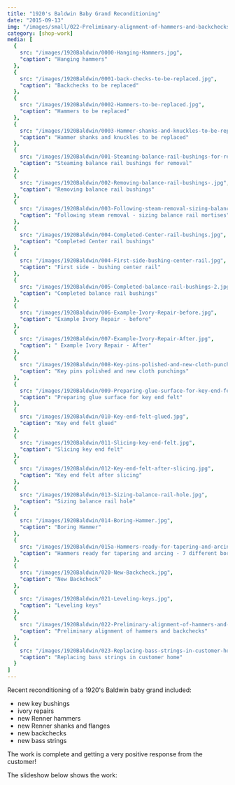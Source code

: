 ```yaml
---
title: "1920's Baldwin Baby Grand Reconditioning"
date: "2015-09-13"
img: "/images/small/022-Preliminary-alignment-of-hammers-and-backchecks.jpg"
category: [shop-work]
media: [
  {
    src: "/images/1920Baldwin/0000-Hanging-Hammers.jpg",
    "caption": "Hanging hammers"
  },
  {
    src: "/images/1920Baldwin/0001-back-checks-to-be-replaced.jpg",
    "caption": "Backchecks to be replaced"
  },
  {
    src: "/images/1920Baldwin/0002-Hammers-to-be-replaced.jpg",
    "caption": "Hammers to be replaced"
  },
  {
    src: "/images/1920Baldwin/0003-Hammer-shanks-and-knuckles-to-be-replaced.jpg",
    "caption": "Hammer shanks and knuckles to be replaced"
  },
  {
    src: "/images/1920Baldwin/001-Steaming-balance-rail-bushings-for-removal.jpg",
    "caption": "Steaming balance rail bushings for removal"
  },
  {
    src: "/images/1920Baldwin/002-Removing-balance-rail-bushings-.jpg",
    "caption": "Removing balance rail bushings"
  },
  {
    src: "/images/1920Baldwin/003-Following-steam-removal-sizing-balance-rail-mortises.jpg",
    "caption": "Following steam removal - sizing balance rail mortises"
  },
  {
    src: "/images/1920Baldwin/004-Completed-Center-rail-bushings.jpg",
    "caption": "Completed Center rail bushings"
  },
  {
    src: "/images/1920Baldwin/004-First-side-bushing-center-rail.jpg",
    "caption": "First side - bushing center rail"
  },
  {
    src: "/images/1920Baldwin/005-Completed-balance-rail-bushings-2.jpg",
    "caption": "Completed balance rail bushings"
  },
  {
    src: "/images/1920Baldwin/006-Example-Ivory-Repair-before.jpg",
    "caption": "Example Ivory Repair - before"
  },
  {
    src: "/images/1920Baldwin/007-Example-Ivory-Repair-After.jpg",
    "caption": " Example Ivory Repair - After"
  },
  {
    src: "/images/1920Baldwin/008-Key-pins-polished-and-new-cloth-punchings.jpg",
    "caption": "Key pins polished and new cloth punchings"
  },
  {
    src: "/images/1920Baldwin/009-Preparing-glue-surface-for-key-end-felt.jpg",
    "caption": "Preparing glue surface for key end felt"
  },
  {
    src: "/images/1920Baldwin/010-Key-end-felt-glued.jpg",
    "caption": "Key end felt glued"
  },
  {
    src: "/images/1920Baldwin/011-Slicing-key-end-felt.jpg",
    "caption": "Slicing key end felt"
  },
  {
    src: "/images/1920Baldwin/012-Key-end-felt-after-slicing.jpg",
    "caption": "Key end felt after slicing"
  },
  {
    src: "/images/1920Baldwin/013-Sizing-balance-rail-hole.jpg",
    "caption": "Sizing balance rail hole"
  },
  {
    src: "/images/1920Baldwin/014-Boring-Hammer.jpg",
    "caption": "Boring Hammer"
  },
  {
    src: "/images/1920Baldwin/015a-Hammers-ready-for-tapering-and-arcing-7-different-bore-angles.jpg",
    "caption": "Hammers ready for tapering and arcing - 7 different bore angles"
  },
  {
    src: "/images/1920Baldwin/020-New-Backcheck.jpg",
    "caption": "New Backcheck"
  },
  {
    src: "/images/1920Baldwin/021-Leveling-keys.jpg",
    "caption": "Leveling keys"
  },
  {
    src: "/images/1920Baldwin/022-Preliminary-alignment-of-hammers-and-backchecks.jpg",
    "caption": "Preliminary alignment of hammers and backchecks"
  },
  {
    src: "/images/1920Baldwin/023-Replacing-bass-strings-in-customer-home.jpg",
    "caption": "Replacing bass strings in customer home"
  }
]
---
```


Recent reconditioning of a 1920's Baldwin baby grand included:

- new key bushings
- ivory repairs
- new Renner hammers
- new Renner shanks and flanges
- new backchecks
- new bass strings

The work is complete and getting a very positive response from the customer!

The slideshow below shows the work:
